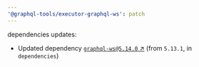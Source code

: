 ```yaml
---
'@graphql-tools/executor-graphql-ws': patch
---
```

dependencies updates:
  - Updated dependency [`graphql-ws@5.14.0` ↗︎](https://www.npmjs.com/package/graphql-ws/v/5.14.0) (from `5.13.1`, in `dependencies`)
